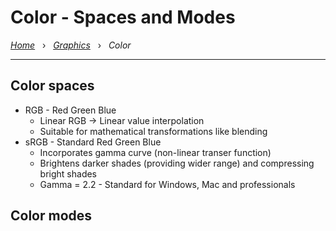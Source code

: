 # Color - Spaces and Modes

*[Home](../README.md)* &nbsp; › &nbsp; 
*[Graphics](./graphics.md)* &nbsp; › &nbsp; 
*Color*

---

## Color spaces

- RGB - Red Green Blue
    - Linear RGB -> Linear value interpolation
    - Suitable for mathematical transformations like blending
- sRGB - Standard Red Green Blue
    - Incorporates gamma curve (non-linear transer function)
    - Brightens darker shades (providing wider range) and compressing bright shades
    - Gamma = 2.2 - Standard for Windows, Mac and professionals


## Color modes